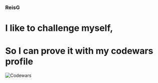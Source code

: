 ### ReisG

# I like to challenge myself,
# So I can prove it with my codewars profile
![Codewars](https://www.codewars.com/users/ReisG/badges/large)
